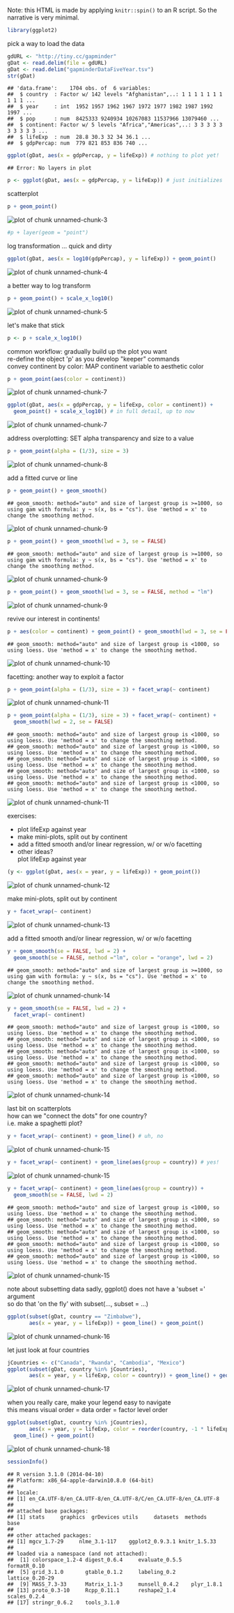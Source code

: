 


Note: this HTML is made by applying `knitr::spin()` to an R script. So the
narrative is very minimal.


```r
library(ggplot2)
```

pick a way to load the data


```r
gdURL <- "http://tiny.cc/gapminder"
gDat <- read.delim(file = gdURL) 
gDat <- read.delim("gapminderDataFiveYear.tsv")
str(gDat)
```

```
## 'data.frame':	1704 obs. of  6 variables:
##  $ country  : Factor w/ 142 levels "Afghanistan",..: 1 1 1 1 1 1 1 1 1 1 ...
##  $ year     : int  1952 1957 1962 1967 1972 1977 1982 1987 1992 1997 ...
##  $ pop      : num  8425333 9240934 10267083 11537966 13079460 ...
##  $ continent: Factor w/ 5 levels "Africa","Americas",..: 3 3 3 3 3 3 3 3 3 3 ...
##  $ lifeExp  : num  28.8 30.3 32 34 36.1 ...
##  $ gdpPercap: num  779 821 853 836 740 ...
```

```r
ggplot(gDat, aes(x = gdpPercap, y = lifeExp)) # nothing to plot yet!
```

```
## Error: No layers in plot
```

```r
p <- ggplot(gDat, aes(x = gdpPercap, y = lifeExp)) # just initializes
```

scatterplot


```r
p + geom_point()
```

![plot of chunk unnamed-chunk-3](figure/scatterplot-unnamed-chunk-3.png) 

```r
#p + layer(geom = "point")
```

log transformation ... quick and dirty


```r
ggplot(gDat, aes(x = log10(gdpPercap), y = lifeExp)) + geom_point()
```

![plot of chunk unnamed-chunk-4](figure/scatterplot-unnamed-chunk-4.png) 

a better way to log transform


```r
p + geom_point() + scale_x_log10()
```

![plot of chunk unnamed-chunk-5](figure/scatterplot-unnamed-chunk-5.png) 

let's make that stick


```r
p <- p + scale_x_log10()
```

common workflow: gradually build up the plot you want  
re-define the object 'p' as you develop "keeper" commands  
convey continent by color: MAP continent variable to aesthetic color


```r
p + geom_point(aes(color = continent))
```

![plot of chunk unnamed-chunk-7](figure/scatterplot-unnamed-chunk-71.png) 

```r
ggplot(gDat, aes(x = gdpPercap, y = lifeExp, color = continent)) +
  geom_point() + scale_x_log10() # in full detail, up to now
```

![plot of chunk unnamed-chunk-7](figure/scatterplot-unnamed-chunk-72.png) 

address overplotting: SET alpha transparency and size to a value


```r
p + geom_point(alpha = (1/3), size = 3)
```

![plot of chunk unnamed-chunk-8](figure/scatterplot-unnamed-chunk-8.png) 

add a fitted curve or line


```r
p + geom_point() + geom_smooth()
```

```
## geom_smooth: method="auto" and size of largest group is >=1000, so using gam with formula: y ~ s(x, bs = "cs"). Use 'method = x' to change the smoothing method.
```

![plot of chunk unnamed-chunk-9](figure/scatterplot-unnamed-chunk-91.png) 

```r
p + geom_point() + geom_smooth(lwd = 3, se = FALSE)
```

```
## geom_smooth: method="auto" and size of largest group is >=1000, so using gam with formula: y ~ s(x, bs = "cs"). Use 'method = x' to change the smoothing method.
```

![plot of chunk unnamed-chunk-9](figure/scatterplot-unnamed-chunk-92.png) 

```r
p + geom_point() + geom_smooth(lwd = 3, se = FALSE, method = "lm")
```

![plot of chunk unnamed-chunk-9](figure/scatterplot-unnamed-chunk-93.png) 

revive our interest in continents!


```r
p + aes(color = continent) + geom_point() + geom_smooth(lwd = 3, se = FALSE)
```

```
## geom_smooth: method="auto" and size of largest group is <1000, so using loess. Use 'method = x' to change the smoothing method.
```

![plot of chunk unnamed-chunk-10](figure/scatterplot-unnamed-chunk-10.png) 

facetting: another way to exploit a factor


```r
p + geom_point(alpha = (1/3), size = 3) + facet_wrap(~ continent)
```

![plot of chunk unnamed-chunk-11](figure/scatterplot-unnamed-chunk-111.png) 

```r
p + geom_point(alpha = (1/3), size = 3) + facet_wrap(~ continent) +
  geom_smooth(lwd = 2, se = FALSE)
```

```
## geom_smooth: method="auto" and size of largest group is <1000, so using loess. Use 'method = x' to change the smoothing method.
## geom_smooth: method="auto" and size of largest group is <1000, so using loess. Use 'method = x' to change the smoothing method.
## geom_smooth: method="auto" and size of largest group is <1000, so using loess. Use 'method = x' to change the smoothing method.
## geom_smooth: method="auto" and size of largest group is <1000, so using loess. Use 'method = x' to change the smoothing method.
## geom_smooth: method="auto" and size of largest group is <1000, so using loess. Use 'method = x' to change the smoothing method.
```

![plot of chunk unnamed-chunk-11](figure/scatterplot-unnamed-chunk-112.png) 

exercises:  
* plot lifeExp against year  
* make mini-plots, split out by continent  
* add a fitted smooth and/or linear regression, w/ or w/o facetting  
* other ideas?  
plot lifeExp against year


```r
(y <- ggplot(gDat, aes(x = year, y = lifeExp)) + geom_point())
```

![plot of chunk unnamed-chunk-12](figure/scatterplot-unnamed-chunk-12.png) 

make mini-plots, split out by continent


```r
y + facet_wrap(~ continent)
```

![plot of chunk unnamed-chunk-13](figure/scatterplot-unnamed-chunk-13.png) 

add a fitted smooth and/or linear regression, w/ or w/o facetting


```r
y + geom_smooth(se = FALSE, lwd = 2) +
  geom_smooth(se = FALSE, method ="lm", color = "orange", lwd = 2)
```

```
## geom_smooth: method="auto" and size of largest group is >=1000, so using gam with formula: y ~ s(x, bs = "cs"). Use 'method = x' to change the smoothing method.
```

![plot of chunk unnamed-chunk-14](figure/scatterplot-unnamed-chunk-141.png) 

```r
y + geom_smooth(se = FALSE, lwd = 2) +
  facet_wrap(~ continent)
```

```
## geom_smooth: method="auto" and size of largest group is <1000, so using loess. Use 'method = x' to change the smoothing method.
## geom_smooth: method="auto" and size of largest group is <1000, so using loess. Use 'method = x' to change the smoothing method.
## geom_smooth: method="auto" and size of largest group is <1000, so using loess. Use 'method = x' to change the smoothing method.
## geom_smooth: method="auto" and size of largest group is <1000, so using loess. Use 'method = x' to change the smoothing method.
## geom_smooth: method="auto" and size of largest group is <1000, so using loess. Use 'method = x' to change the smoothing method.
```

![plot of chunk unnamed-chunk-14](figure/scatterplot-unnamed-chunk-142.png) 

last bit on scatterplots  
how can we "connect the dots" for one country?  
i.e. make a spaghetti plot?


```r
y + facet_wrap(~ continent) + geom_line() # uh, no
```

![plot of chunk unnamed-chunk-15](figure/scatterplot-unnamed-chunk-151.png) 

```r
y + facet_wrap(~ continent) + geom_line(aes(group = country)) # yes!
```

![plot of chunk unnamed-chunk-15](figure/scatterplot-unnamed-chunk-152.png) 

```r
y + facet_wrap(~ continent) + geom_line(aes(group = country)) +
  geom_smooth(se = FALSE, lwd = 2) 
```

```
## geom_smooth: method="auto" and size of largest group is <1000, so using loess. Use 'method = x' to change the smoothing method.
## geom_smooth: method="auto" and size of largest group is <1000, so using loess. Use 'method = x' to change the smoothing method.
## geom_smooth: method="auto" and size of largest group is <1000, so using loess. Use 'method = x' to change the smoothing method.
## geom_smooth: method="auto" and size of largest group is <1000, so using loess. Use 'method = x' to change the smoothing method.
## geom_smooth: method="auto" and size of largest group is <1000, so using loess. Use 'method = x' to change the smoothing method.
```

![plot of chunk unnamed-chunk-15](figure/scatterplot-unnamed-chunk-153.png) 

note about subsetting data
sadly, ggplot() does not have a 'subset =' argument  
so do that 'on the fly' with subset(..., subset = ...)


```r
ggplot(subset(gDat, country == "Zimbabwe"),
       aes(x = year, y = lifeExp)) + geom_line() + geom_point()
```

![plot of chunk unnamed-chunk-16](figure/scatterplot-unnamed-chunk-16.png) 

let just look at four countries


```r
jCountries <- c("Canada", "Rwanda", "Cambodia", "Mexico")
ggplot(subset(gDat, country %in% jCountries),
       aes(x = year, y = lifeExp, color = country)) + geom_line() + geom_point()
```

![plot of chunk unnamed-chunk-17](figure/scatterplot-unnamed-chunk-17.png) 

when you really care, make your legend easy to navigate  
this means visual order = data order = factor level order


```r
ggplot(subset(gDat, country %in% jCountries),
       aes(x = year, y = lifeExp, color = reorder(country, -1 * lifeExp, max))) +
  geom_line() + geom_point()
```

![plot of chunk unnamed-chunk-18](figure/scatterplot-unnamed-chunk-18.png) 

```r
sessionInfo()
```

```
## R version 3.1.0 (2014-04-10)
## Platform: x86_64-apple-darwin10.8.0 (64-bit)
## 
## locale:
## [1] en_CA.UTF-8/en_CA.UTF-8/en_CA.UTF-8/C/en_CA.UTF-8/en_CA.UTF-8
## 
## attached base packages:
## [1] stats     graphics  grDevices utils     datasets  methods   base     
## 
## other attached packages:
## [1] mgcv_1.7-29     nlme_3.1-117    ggplot2_0.9.3.1 knitr_1.5.33   
## 
## loaded via a namespace (and not attached):
##  [1] colorspace_1.2-4 digest_0.6.4     evaluate_0.5.5   formatR_0.10    
##  [5] grid_3.1.0       gtable_0.1.2     labeling_0.2     lattice_0.20-29 
##  [9] MASS_7.3-33      Matrix_1.1-3     munsell_0.4.2    plyr_1.8.1      
## [13] proto_0.3-10     Rcpp_0.11.1      reshape2_1.4     scales_0.2.4    
## [17] stringr_0.6.2    tools_3.1.0
```

